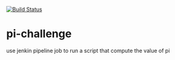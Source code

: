 [![Build Status](http://13.235.25.6:8080/buildStatus/icon?job=pi-challenge)](http://13.235.25.6:8080/job/pi-challenge/)
# pi-challenge
use jenkin pipeline job to run a script that compute the value of pi
